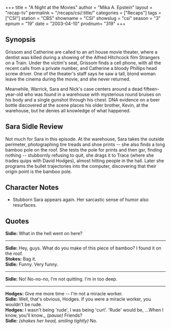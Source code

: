 +++
title = "A Night at the Movies"
author = "Mika A. Epstein"
layout = "recap-tv"
permalink = "/recaps/csi/:title/"
categories = ["Recaps"]
tags = ["CSI"]
station = "CBS"
showname = "CSI"
showslug = "csi"
season = "3"
epnum = "19"
date = "2003-04-10"
prodnum= "319"
+++

## Synopsis

Grissom and Catherine are called to an art house movie theater, where a dentist was killed during a showing of the Alfred Hitchcock film Strangers on a Train. Under the victim's seat, Grissom finds a cell phone, with all the recent calls from a private number, and Catherine a bloody Phillips head screw driver. One of the theater's staff says he saw a tall, blond woman leave the cinema during the movie, and she never returned.

Meanwhile, Warrick, Sara and Nick's case centers around a dead fifteen-year-old who was found in a warehouse with mysterious round bruises on his body and a single gunshot through his chest. DNA evidence on a beer bottle discovered at the scene places his older brother, Kevin, at the warehouse, but he denies all knowledge of what happened.

## Sara Sidle Review

Not much for Sara in this episode. At the warehouse, Sara takes the outside perimeter, photographing tire treads and shoe prints -- she also finds a long bamboo pole on the roof. She tests the pole for prints and then gsr, finding nothing -- stubbornly refusing to quit, she drags it to Trace (where she trades quips with David Hodges), almost hitting people in the hall. Later she programs the bullet trajectories into the computer, discovering that their origin point is the bamboo pole.

## Character Notes

* Stubborn Sara appears again. Her sarcastic sense of humor also resurfaces.

## Quotes

**Sidle:** What in the hell went on here?  

- - -

**Sidle:** Hey, guys. What do you make of this piece of bamboo? I found it on the roof.  
**Stokes:** Bag it.  
**Sidle:** Funny. Very funny.  

- - -

**Sidle:** No! No-no-no, I'm not quitting. I'm in too deep.
  

- - -

**Hodges:** Give me more time -- I'm not a miracle worker.  
**Sidle:** Well, that's obvious, Hodges. If you were a miracle worker, you wouldn't be rude.  
**Hodges:** I wasn't being 'rude', I was being 'curt'. 'Rude' would be, ...When I know, you'll know._ _(pause)_ Friends?  
**Sidle:** _(shakes her head, smiling tightly)_ No.


